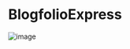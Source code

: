 # BlogfolioExpress
![image](https://github.com/Jorge-X/BlogfolioExpress/assets/140755201/17a9e72f-ca2c-47f5-ba32-12b91a265180)
